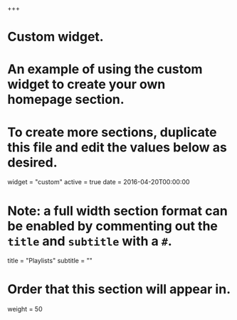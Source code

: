 +++
# Custom widget.
# An example of using the custom widget to create your own homepage section.
# To create more sections, duplicate this file and edit the values below as desired.
widget = "custom"
active = true
date = 2016-04-20T00:00:00

# Note: a full width section format can be enabled by commenting out the `title` and `subtitle` with a `#`.
title = "Playlists"
subtitle = ""

# Order that this section will appear in.
weight = 50

+++

All my recent music is available for streaming on Spotify: follow me to keep updated!
{{<spotify_follow>}}

Save the playlist "Moods and modes" to stream all the project tracks in a single place:

{{<spotify_player uri="spotify:user:5hoyhgo5r9ff4dstwdukednrf:playlist:6urzWct3U1z8b1SRWtBHUX">}}

"Solo Sailors" is a playlist of quiet but passionate songs featuring "Sail Away", have a listen!

{{<spotify_player uri="spotify:user:5hoyhgo5r9ff4dstwdukednrf:playlist:4OBUhFsnAbQ8RPUD9OJlji">}}